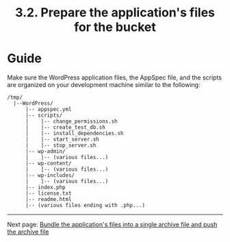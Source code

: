 # <center>3.2. Prepare the application's files for the bucket</center>

# Guide
Make sure the WordPress application files, the AppSpec file, and the scripts are organized on your development machine similar to the following:

```
/tmp/
  |--WordPress/
      |-- appspec.yml  
      |-- scripts/
      |    |-- change_permissions.sh
      |    |-- create_test_db.sh
      |    |-- install_dependencies.sh
      |    |-- start_server.sh
      |    |-- stop_server.sh
      |-- wp-admin/
      |    |-- (various files...)
      |-- wp-content/
      |    |-- (various files...)
      |-- wp-includes/
      |    |-- (various files...)
      |-- index.php
      |-- license.txt
      |-- readme.html
      |-- (various files ending with .php...)
```

***


Next page: [Bundle the application's files into a single archive file and push the archive file](WordPress-3-3.md)